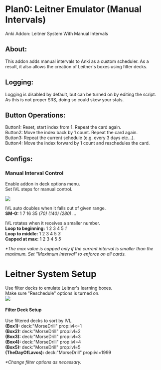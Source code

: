 # Plan0: Leitner Emulator (Manual Intervals)
Anki Addon: Leitner System With Manual Intervals

## About:
This addon adds manual intervals to Anki as a custom scheduler. As a result, it also allows the creation of Leitner's boxes using filter decks.

## Logging:
Logging is disabled by default, but can be turned on by editing the script. As this is not proper SRS, doing so could skew your stats.

## Button Operations:
Button1: Reset, start index from 1. Repeat the card again.  
Button2: Move the index back by 1 count. Repeat the card again.  
Button3: Repeat the current schedule (e.g. every 3 days etc...).  
Button4: Move the index forward by 1 count and reschedules the card.  

## Configs:
### Manual Interval Control
Enable addon in deck options menu.  
Set IVL steps for manual control.  

<img src="https://github.com/lovac42/LeitnerEmulator/blob/master/screenshots/optmenu.png?raw=true"/>

IVL auto doubles when it falls out of given range.  
<b>SM-0:</b> 1 7 16 35 <i>(70) (140) (280)  ...</i>  


IVL rotates when it receives a smaller number.  
<b>Loop to beginning:</b> 1 2 3 4 5 <i>1</i>  
<b>Loop to middle:</b> 1 2 3 4 5 <i>3</i>  
<b>Capped at max:</b> 1 2 3 4 5 <i>5</i>  

<i>*The max value is capped only if the current interval is smaller than the maximum. Set "Maximum Interval" to enforce on all cards.</i>


# Leitner System Setup
Use filter decks to emulate Leitner's learning boxes.  
Make sure "Reschedule" options is turned on.  
<img src="https://github.com/lovac42/LeitnerEmulator/blob/master/screenshots/leitner.png?raw=true"/>

#### Filter Deck Setup
Use filtered decks to sort by IVL.  
<b> (Box1):</b> deck:"MorseDrill" prop:ivl<=1  
<b> (Box2):</b> deck:"MorseDrill" prop:ivl=2  
<b> (Box3):</b> deck:"MorseDrill" prop:ivl=3  
<b> (Box4):</b> deck:"MorseDrill" prop:ivl=4  
<b> (Box5):</b> deck:"MorseDrill" prop:ivl=5  
<b> (TheDayOfLavos):</b> deck:"MorseDrill"  prop:ivl=1999  

<i>*Change filter options as necessary.</i>
